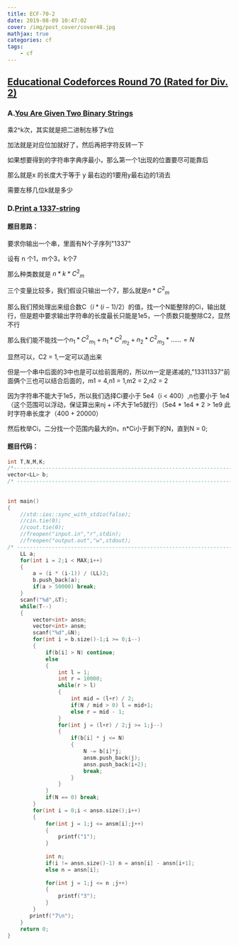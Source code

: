 ```yaml
---
title: ECF-70-2
date: 2019-08-09 10:47:02
cover: /img/post_cover/cover48.jpg
mathjax: true
categories: cf
tags: 
    - cf	
---
```


## [Educational Codeforces Round 70 (Rated for Div. 2)](https://codeforces.com/contest/1202)

### A.[You Are Given Two Binary Strings](https://codeforces.com/contest/1202/problem/A)

乘2^k次，其实就是把二进制左移了k位

加法就是对应位加就好了，然后再把字符反转一下

如果想要得到的字符串字典序最小，那么第一个1出现的位置要尽可能靠后

那么就是x 的长度大于等于 y 最右边的1要用y最右边的1消去

需要左移几位k就是多少

### D.[Print a 1337-string](https://codeforces.com/contest/1202/problem/D)

#### 题目思路：

要求你输出一个串，里面有N个子序列"1337"

设有 n 个1，m个3，k个7

那么种类数就是 $n * k * C {^2}_m​$

三个变量比较多，我们假设只输出一个7，那么就是$n * C {^2}_m​$

那么我们预处理出来组合数C（$i * (i-1) / 2​$）的值，找一个N能整除的Ci，输出就行，但是题中要求输出字符串的长度最长只能是1e5，一个质数只能整除C2，显然不行

那么我们能不能找一个$n_1 * C {^2}_{m_1} + n_1 * C {^2}_{m_2} + n_2 * C {^2}_{m_3} * ……=N ​$

显然可以，C2 = 1,一定可以造出来

但是一个串中后面的3中也是可以给前面用的，所以m一定是递减的,"13311337"前面俩个三也可以结合后面的，m1 = 4,n1 = 1,m2 = 2,n2 = 2

因为字符串不能大于1e5，所以我们选择Ci要小于 5e4（i < 400）,n也要小于 1e4（这个范围可以浮动，保证算出来nj + i不大于1e5就行）（5e4 * 1e4 * 2 > 1e9 此时字符串长度才（400 + 20000）

然后枚举Ci，二分找一个范围内最大的n，n*Ci小于剩下的N，直到N = 0;

#### 题目代码：

```cpp
int T,N,M,K;
/*-------------------------------------------------------------------------------------------*/
vector<LL> b;
/* ------------------------------------------------------------------------------------------*/
 
 
int main()
{
    //std::ios::sync_with_stdio(false);
    //cin.tie(0);
    //cout.tie(0);
    //freopen("input.in","r",stdin);
    //freopen("output.out","w",stdout);
/* -----------------------------------------------------------------------------------------*/
    LL a;
    for(int i = 2;i < MAX;i++)
    {
        a = (i * (i-1)) / (LL)2;
        b.push_back(a);
        if(a > 50000) break;
    }
    scanf("%d",&T);
    while(T--)
    {
        vector<int> ansn;
        vector<int> ansm;
        scanf("%d",&N);
        for(int i = b.size()-1;i >= 0;i--)
        {
            if(b[i] > N) continue;
            else
            {
                int l = 1;
                int r = 10000;
                while(r > l)
                {
                    int mid = (l+r) / 2;
                    if(N / mid > 0) l = mid+1;
                    else r = mid - 1;
                }
                for(int j = (l+r) / 2;j >= 1;j--)
                {
                    if(b[i] * j <= N)
                    {
                        N -= b[i]*j;
                        ansm.push_back(j);
                        ansn.push_back(i+2);
                        break;
                    }
                }
            }
            if(N == 0) break;
        }
        for(int i = 0;i < ansn.size();i++)
        {
            for(int j = 1;j <= ansm[i];j++)
            {
                printf("1");
            }
 
            int n;
            if(i != ansn.size()-1) n = ansn[i] - ansn[i+1];
            else n = ansn[i];
 
            for(int j = 1;j <= n ;j++)
            {
                printf("3");
            }
        }
       printf("7\n");
    }
    return 0;
}
```

